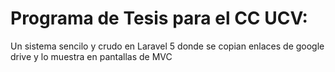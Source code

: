 # Programa de Tesis para el CC UCV:

Un sistema sencilo y crudo en Laravel 5 donde se copian enlaces de google drive y lo muestra en pantallas de MVC